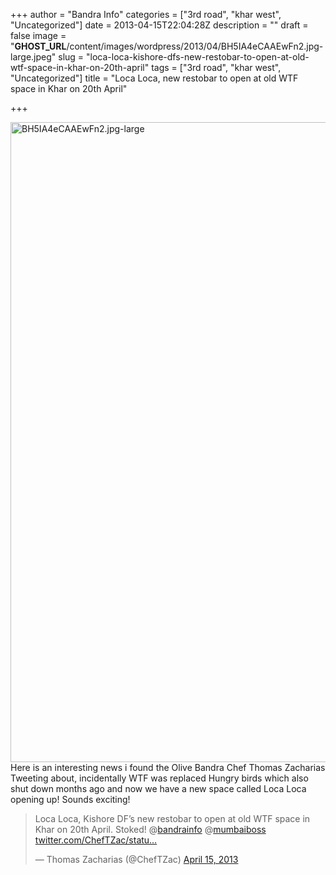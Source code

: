 +++
author = "Bandra Info"
categories = ["3rd road", "khar west", "Uncategorized"]
date = 2013-04-15T22:04:28Z
description = ""
draft = false
image = "__GHOST_URL__/content/images/wordpress/2013/04/BH5IA4eCAAEwFn2.jpg-large.jpeg"
slug = "loca-loca-kishore-dfs-new-restobar-to-open-at-old-wtf-space-in-khar-on-20th-april"
tags = ["3rd road", "khar west", "Uncategorized"]
title = "Loca Loca, new restobar to open at old WTF space in Khar on 20th April"

+++


<p><a href="https://i0.wp.com/bandra.info/wp-content/uploads/2013/04/BH5IA4eCAAEwFn2.jpg-large.jpeg?ssl=1"><img loading="lazy" class="aligncenter size-full wp-image-833" alt="BH5IA4eCAAEwFn2.jpg-large" src="https://i0.wp.com/bandra.info/wp-content/uploads/2013/04/BH5IA4eCAAEwFn2.jpg-large.jpeg?resize=768%2C1024&#038;ssl=1" width="768" height="1024" srcset="https://i0.wp.com/bandra.info/wp-content/uploads/2013/04/BH5IA4eCAAEwFn2.jpg-large.jpeg?w=768&amp;ssl=1 768w, https://i0.wp.com/bandra.info/wp-content/uploads/2013/04/BH5IA4eCAAEwFn2.jpg-large.jpeg?resize=225%2C300&amp;ssl=1 225w" sizes="(max-width: 768px) 100vw, 768px" data-recalc-dims="1" /></a>Here is an interesting news i found the Olive Bandra Chef Thomas Zacharias Tweeting about, incidentally WTF was replaced Hungry birds which also shut down months ago and now we have a new space called Loca Loca opening up! Sounds exciting!</p>
<blockquote class="twitter-tweet"><p>Loca Loca, Kishore DF&#8217;s new restobar to open at old WTF space in Khar on 20th April. Stoked! @<a href="httpss://twitter.com/bandrainfo">bandrainfo</a> @<a href="httpss://twitter.com/mumbaiboss">mumbaiboss</a> <a title="https://twitter.com/ChefTZac/status/323775403208605696/photo/1" href="https://t.co/U2Dtnc8HgP">twitter.com/ChefTZac/statu…</a></p>
<p>— Thomas Zacharias (@ChefTZac) <a href="httpss://twitter.com/ChefTZac/status/323775403208605696">April 15, 2013</a></p></blockquote>
<p>&nbsp;</p>




